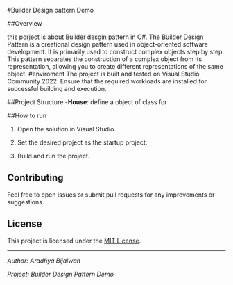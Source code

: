 #Builder Design pattern Demo

##Overview

this porject is about Builder desgin pattern in C#. The Builder Design Pattern is a creational design pattern used in object-oriented software development. It is primarily used to construct complex objects step by step. This pattern separates the construction of a complex object from its representation, 
allowing you to create different representations of the same object.
#enviroment
The project is built and tested on Visual Studio Community 2022. Ensure that the required 
workloads are installed for successful building and execution.

##Project Structure
-**House**: define a object of class for 

##How to run

1. Open the solution in Visual Studio.

2. Set the desired project as the startup project.

3. Build and run the project.

## Contributing

Feel free to open issues or submit pull requests for any improvements or suggestions.

## License

This project is licensed under the [MIT License](LICENSE).

---

*Author: Aradhya Bijalwan*

*Project: Builder Design Pattern Demo*